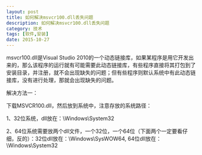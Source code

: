 ```yaml
---
layout: post
title: 如何解决msvcr100.dll丢失问题
description: 如何解决msvcr100.dll丢失问题
category: 技术
tags: [软件,安装]
date: 2015-10-27
---
```


msvcr100.dll是Visual Studio 2010的一个动态链接库，如果某程序是用它开发出来的，那么该程序的运行就有可能需要此动态链接库，有些程序直接将其打包到了安装目录，并注册，就不会出现缺失的问题；但有些程序则默认系统中有此动态链接库，没有进行处理，那就会出现缺失的问题。

解决方法一：

下载MSVCR100.dll，然后放到系统中，注意存放的系统路径：

1、32位系统，dll放在：\Windows\System32

2、64位系统需要放两个dll文件，一个32位，一个64位（下面两个一定要看仔细，反的）：32位dll放在：\Windows\SysWOW64,   64位dll放在：\Windows\System32
